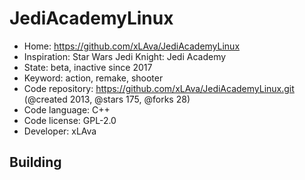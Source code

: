 # JediAcademyLinux

- Home: https://github.com/xLAva/JediAcademyLinux
- Inspiration: Star Wars Jedi Knight: Jedi Academy
- State: beta, inactive since 2017
- Keyword: action, remake, shooter
- Code repository: https://github.com/xLAva/JediAcademyLinux.git (@created 2013, @stars 175, @forks 28)
- Code language: C++
- Code license: GPL-2.0
- Developer: xLAva

## Building
